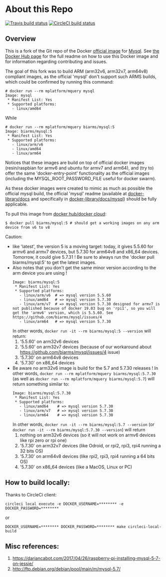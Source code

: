 # About this Repo

[![Travis build status](https://api.travis-ci.org/biarms/mysql.svg?branch=master)](https://travis-ci.org/biarms/mysql)
[![CircleCI build status](https://circleci.com/gh/biarms/mysql.svg?style=svg)](https://circleci.com/gh/biarms/mysql)

## Overview
This is a fork of the Git repo of the Docker [official image](https://docs.docker.com/docker-hub/official_repos/) for
[Mysql](https://registry.hub.docker.com/_/mysql/). See [the Docker Hub page](https://registry.hub.docker.com/_/mysql/)
for the full readme on how to use this Docker image and for information regarding contributing and issues.

The goal of this fork was to build ARM (arm32v6, arm32v7, arm64v8) compliant images, as the official 'mysql' don't support 
such ARMS builds, which could be confirmed by running this command:
```
# docker run --rm mplatform/mquery mysql
Image: mysql
 * Manifest List: Yes
 * Supported platforms:
   - linux/amd64
```
While
```
# docker run --rm mplatform/mquery biarms/mysql:5
Image: biarms/mysql:5
 * Manifest List: Yes
 * Supported platforms:
   - linux/arm/v6
   - linux/amd64
   - linux/arm64
```

Notices that these images are build on top of official docker images (resin/raspbian for armv6 and ubuntu for armv7 and arm64), and (try to) offer the same 'docker-entry-point' functionality as the official images (including the MYSQL_ROOT_PASSWORD_FILE useful for docker swarm).

As these docker images were created to mimic as much as possible the official mysql build, the official 'mysql' readme (available at [docker-library/docs](https://github.com/docker-library/docs) and specifically in [docker-library/docs/mysql](https://github.com/docker-library/docs/tree/master/mysql)) should be fully applicable.

To pull this image from [docker hub/docker cloud](https://hub.docker.com/r/biarms/mysql/):
```
$ docker pull biarms/mysql:5 # should get a working images on any arm device from v6 to v8
```

Caution: 
- like 'latest', the version 5 is a moving target: today, it gives 5.5.60 for armv6 and armv7 devices, but 5.7.30 for arm64v8 and x86_64 devices. Tomorrow, it could give 5.7.31 !
  Be sure to always run the 'docker pull biarms/mysql:5' to get the latest images.
- Also notes that you don't get the same minor version according to the arm device you are using !
    ```
    Image: biarms/mysql:5
     * Manifest List: Yes
     * Supported platforms:
       - linux/arm/v6  # => mysql version 5.5.60
       - linux/amd64   # => mysql version 5.7.30
       - linux/arm/v7  # => mysql version 5.7.30 designed for armv7 is not published because of docker 19.03 bug on 'rpi1', so you will get the 'armv6' version, which is 5.5.60. See https://github.com/biarms/mysql/issues/4 
       - linux/arm64   # => mysql version 5.7.30
    ```
  In other words, `docker run -it --rm biarms/mysql:5 --version` will return:
    1. '5.5.60' on arm32v6 devices
    2. '5.5.60' on arm32v7 devices (because of our workaround about https://github.com/biarms/mysql/issues/4 issue)
    3. '5.7.30' on arm64v8 devices
    4. '5.7.30' on x86_64 devices
- Be aware no arm32v6 image is build for the 5.7 and 5.7.30 releases ! In other words, `docker run --rm mplatform/mquery biarms/mysql:5.7.30` (as well as `docker run --rm mplatform/mquery biarms/mysql:5.7`) will return something similar to:
    ``` 
    Image: biarms/mysql:5.7.30
     * Manifest List: Yes
     * Supported platforms:
       - linux/amd64    # => mysql version 5.7.30
       - linux/arm/v7   # => mysql version 5.7.30
       - linux/arm64    # => mysql version 5.7.30
    ```
  In other words, `docker run -it --rm biarms/mysql:5.7 --version` (or `docker run -it --rm biarms/mysql:5.7.30 --version`) will return 
    1. nothing on arm32v6 devices (so it will not work on armv6 devices like rpi zero or rpi one)
    2. '5.7.30' on arm32v7 devices (like Odroid, or rpi2, rpi3, rpi4 running a 32 bits OS)
    3. '5.7.30' on arm64v8 devices (like rpi2, rpi3, rpi4 running a 64 bits OS)
    4. '5.7.30' on x86_64 devices (like a MacOS, Linux or PC)

## How to build locally:

Thanks to CircleCi client: 
```
circleci local execute -e DOCKER_USERNAME=******** -e DOCKER_PASSWORD=********
```
or
```
DOCKER_USERNAME=******** DOCKER_PASSWORD=******** make circleci-local-build
```

## Misc references:
1. https://dariancabot.com/2017/04/26/raspberry-pi-installing-mysql-5-7-on-jessie/
1. http://ftp.debian.org/debian/pool/main/m/mysql-5.7/
